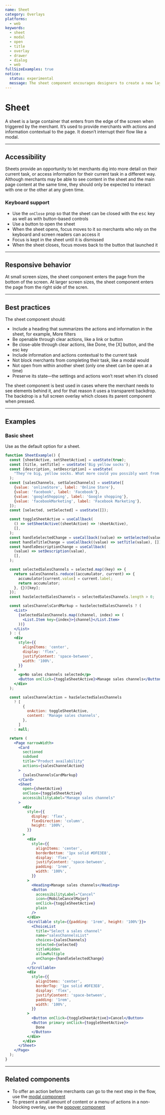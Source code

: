```yaml
---
name: Sheet
category: Overlays
platforms:
  - web
keywords:
  - sheet
  - modal
  - open
  - title
  - overlay
  - drawer
  - dialog
  - web
fullSizeExamples: true
notice:
  status: experimental
  message: The sheet component encourages designers to create a new layer on top of the page instead of improving the existing user interface. It also blocks other parts of the UI, forces users to switch context, and adds complexity to otherwise simple interactions.
---
```


# Sheet

A sheet is a large container that enters from the edge of the screen when triggered by the merchant. It’s used to provide merchants with actions and information contextual to the page. It doesn’t interrupt their flow like a modal.

---

## Accessibility

Sheets provide an opportunity to let merchants dig into more detail on their current task, or access information for their current task in a different way. Although merchants may be able to see content in the sheet and the main page content at the same time, they should only be expected to interact with one or the other at any given time.

### Keyboard support

- Use the `onClose` prop so that the sheet can be closed with the <kbd>esc</kbd> key as well as with button-based controls
- Use a button to open the sheet
- When the sheet opens, focus moves to it so merchants who rely on the keyboard and screen readers can access it
- Focus is kept in the sheet until it is dismissed
- When the sheet closes, focus moves back to the button that launched it

---

## Responsive behavior

At small screen sizes, the sheet component enters the page from the bottom of the screen. At larger screen sizes, the sheet component enters the page from the right side of the scren.

---

## Best practices

The sheet component should:

- Include a heading that summarizes the actions and information in the sheet, for example, More filters
- Be openable through clear actions, like a link or button
- Be close-able through clear actions, like Done, the [X] button, and the esc key
- Include information and actions contextual to the current task
- Not block merchants from completing their task, like a modal would
- Not open from within another sheet (only one sheet can be open at a time)
- Preserve its state—the settings and actions won’t reset when it’s closed

The sheet component is best used in cases where the merchant needs to see elements behind it, and for that reason it uses a transparent backdrop. The backdrop is a full screen overlay which closes its parent component when pressed.

---

## Examples

### Basic sheet

<!-- example-for: web -->

Use as the default option for a sheet.

```jsx
function SheetExample() {
  const [sheetActive, setSheetActive] = useState(true);
  const [title, setTitle] = useState('Big yellow socks');
  const [description, setDescription] = useState(
    "They’re big, yellow socks. What more could you possibly want from socks? These socks will change your life.\n\nThey’re made from light, hand-loomed cotton that’s so soft, you'll feel like you are walking on a cloud.",
  );
  const [salesChannels, setSalesChannels] = useState([
    {value: 'onlineStore', label: 'Online Store'},
    {value: 'facebook', label: 'Facebook'},
    {value: 'googleShopping', label: 'Google shopping'},
    {value: 'facebookMarketing', label: 'Facebook Marketing'},
  ]);
  const [selected, setSelected] = useState([]);

  const toggleSheetActive = useCallback(
    () => setSheetActive((sheetActive) => !sheetActive),
    [],
  );
  const handleSelectedChange = useCallback((value) => setSelected(value), []);
  const handleTitleChange = useCallback((value) => setTitle(value), []);
  const handleDescriptionChange = useCallback(
    (value) => setDescription(value),
    [],
  );

  const selectedSalesChannels = selected.map((key) => {
    return salesChannels.reduce((accumulator, current) => {
      accumulator[current.value] = current.label;
      return accumulator;
    }, {})[key];
  });
  const hasSelectedSalesChannels = selectedSalesChannels.length > 0;

  const salesChannelsCardMarkup = hasSelectedSalesChannels ? (
    <List>
      {selectedSalesChannels.map((channel, index) => (
        <List.Item key={index}>{channel}</List.Item>
      ))}
    </List>
  ) : (
    <div
      style={{
        alignItems: 'center',
        display: 'flex',
        justifyContent: 'space-between',
        width: '100%',
      }}
    >
      <p>No sales channels selected</p>
      <Button onClick={toggleSheetActive}>Manage sales channels</Button>
    </div>
  );

  const salesChannelAction = hasSelectedSalesChannels
    ? [
        {
          onAction: toggleSheetActive,
          content: 'Manage sales channels',
        },
      ]
    : null;

  return (
    <Page narrowWidth>
      <Card
        sectioned
        subdued
        title="Product availability"
        actions={salesChannelAction}
      >
        {salesChannelsCardMarkup}
      </Card>
      <Sheet
        open={sheetActive}
        onClose={toggleSheetActive}
        accessibilityLabel="Manage sales channels"
      >
        <div
          style={{
            display: 'flex',
            flexDirection: 'column',
            height: '100%',
          }}
        >
          <div
            style={{
              alignItems: 'center',
              borderBottom: '1px solid #DFE3E8',
              display: 'flex',
              justifyContent: 'space-between',
              padding: '1rem',
              width: '100%',
            }}
          >
            <Heading>Manage sales channels</Heading>
            <Button
              accessibilityLabel="Cancel"
              icon={MobileCancelMajor}
              onClick={toggleSheetActive}
              plain
            />
          </div>
          <Scrollable style={{padding: '1rem', height: '100%'}}>
            <ChoiceList
              title="Select a sales channel"
              name="salesChannelsList"
              choices={salesChannels}
              selected={selected}
              titleHidden
              allowMultiple
              onChange={handleSelectedChange}
            />
          </Scrollable>
          <div
            style={{
              alignItems: 'center',
              borderTop: '1px solid #DFE3E8',
              display: 'flex',
              justifyContent: 'space-between',
              padding: '1rem',
              width: '100%',
            }}
          >
            <Button onClick={toggleSheetActive}>Cancel</Button>
            <Button primary onClick={toggleSheetActive}>
              Done
            </Button>
          </div>
        </div>
      </Sheet>
    </Page>
  );
}
```

---

## Related components

- To offer an action before merchants can go to the next step in the flow, use the [modal component](https://polaris.shopify.com/components/overlays/modal)
- To present a small amount of content or a menu of actions in a non-blocking overlay, use the [popover component](https://polaris.shopify.com/components/overlays/popover)
